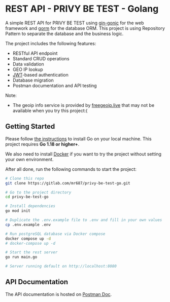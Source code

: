 # REST API - PRIVY BE TEST - Golang

A simple REST API for PRIVY BE TEST using [gin-gonic](https://github.com/gin-gonic/gin) for the web framework and [gorm](https://gorm.io) for the database ORM. This project is using Repository Pattern to separate the database and the business logic.

The project includes the following features:
* RESTful API endpoint
* Standard CRUD operations
* Data validation
* GEO IP lookup
* [JWT](https://jwt.io/)-based authentication
* Database migration
* Postman documentation and API testing

Note:
* The geoip info service is provided by [freegeoip.live](https://freegeoip.live) that may not be available when you try this project:(

## Getting Started
Please follow [the instructions](https://golang.org/doc/install) to install Go on your local machine. This project requires **Go 1.18 or higher+**.

We also need to install [Docker](https://www.docker.com/get-started) if you want to try the project without setting your own environment.

After all done, run the following commands to start the project:

```bash
# Clone this repo
git clone https://gitlab.com/mr687/privy-be-test-go.git

# Go to the project directory
cd privy-be-test-go

# Install dependencies
go mod init

# Duplicate the .env.example file to .env and fill in your own values
cp .env.example .env

# Run postgreSQL database via Docker compose
docker compose up -d
# docker-compose up -d

# Start the rest server
go run main.go

# Server running default on http://localhost:8080
```

## API Documentation
The API documentation is hosted on [Postman Doc](https://documenter.getpostman.com/view/1838168/Uze1uio4).
